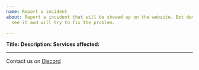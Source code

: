 ```yaml
---
name: Report a incident
about: Report a incident that will be showed up on the website. Bot developers will
  see it and will try to fix the problem.

---
```


**Title:**
**Description:**
**Services affected:**
_____________________________
Contact us on [Discord](http://discord.gg/7QH4YeD)
